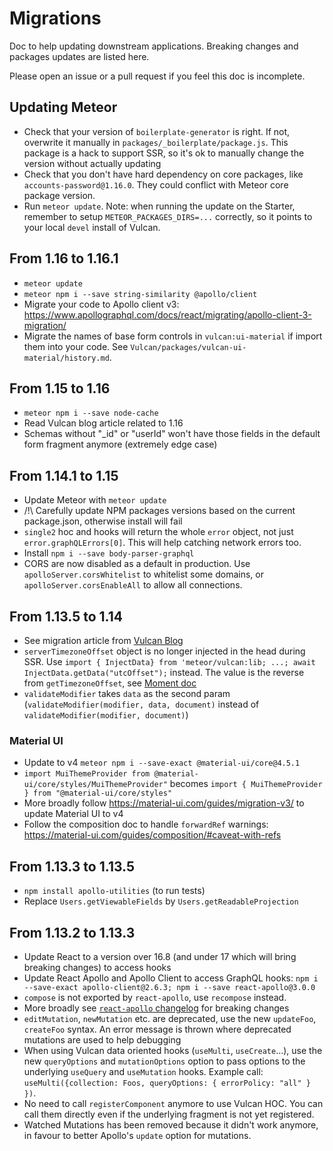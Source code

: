 # Migrations

Doc to help updating downstream applications. Breaking changes and packages updates are listed here.

Please open an issue or a pull request if you feel this doc is incomplete.

## Updating Meteor

- Check that your version of `boilerplate-generator` is right. If not, overwrite it manually in `packages/_boilerplate/package.js`. This package is a hack to support SSR, so it's ok to manually change the version without actually updating
- Check that you don't have hard dependency on core packages, like `accounts-password@1.16.0`. They could conflict with Meteor core package version.
- Run `meteor update`. Note: when running the update on the Starter, remember to setup `METEOR_PACKAGES_DIRS=...` correctly, so it points to your local `devel` install of Vulcan.

## From 1.16 to 1.16.1

- `meteor update`
- `meteor npm i --save string-similarity @apollo/client`
- Migrate your code to Apollo client v3: https://www.apollographql.com/docs/react/migrating/apollo-client-3-migration/
- Migrate the names of base form controls in `vulcan:ui-material` if import them into your code. See `Vulcan/packages/vulcan-ui-material/history.md`.
 
## From 1.15 to 1.16

- `meteor npm i --save node-cache`
- Read Vulcan blog article related to 1.16
- Schemas without "_id" or "userId" won't have those fields in the default form fragment anymore (extremely edge case)

## From 1.14.1 to 1.15

- Update Meteor with `meteor update`
- /!\ Carefully update NPM packages versions based on the current package.json, otherwise install will fail
- `single2` hoc and hooks will return the whole `error` object, not just `error.graphQLErrors[0]`. This will help catching network errors too.
- Install `npm i --save body-parser-graphql`
- CORS are now disabled as a default in production. Use `apolloServer.corsWhitelist` to whitelist some domains, or `apolloServer.corsEnableAll` to allow all 
connections.


## From 1.13.5 to 1.14

- See migration article from [Vulcan Blog](https://blog.vulcanjs.org/)
- `serverTimezoneOffset` object is no longer injected in the head during SSR. Use `import { InjectData} from 'meteor/vulcan:lib; ...; await InjectData.getData("utcOffset");` instead. The value is the reverse from `getTimezoneOffset`, see [Moment doc](https://momentjscom.readthedocs.io/en/latest/moment/03-manipulating/09-utc-offset/)
- `validateModifier` takes `data` as the second param (`validateModifier(modifier, data, document)` instead of `validateModifier(modifier, document)`)

### Material UI
- Update to v4 `meteor npm i --save-exact @material-ui/core@4.5.1`
- `import MuiThemeProvider from @material-ui/core/styles/MuiThemeProvider"` becomes `import { MuiThemeProvider } from "@material-ui/core/styles"`
- More broadly follow https://material-ui.com/guides/migration-v3/ to update Material UI to v4
- Follow the composition doc to handle `forwardRef` warnings: https://material-ui.com/guides/composition/#caveat-with-refs

## From 1.13.3 to 1.13.5

- `npm install apollo-utilities` (to run tests)
- Replace `Users.getViewableFields` by `Users.getReadableProjection` 


## From 1.13.2 to 1.13.3

- Update React to a version over 16.8 (and under 17 which will bring breaking changes) to access hooks
- Update React Apollo and Apollo Client to access GraphQL hooks: `npm i --save-exact apollo-client@2.6.3; npm i --save react-apollo@3.0.0`
- `compose` is not exported by `react-apollo`, use `recompose` instead.
- More broadly see [`react-apollo` changelog](https://github.com/apollographql/react-apollo/blob/master/Changelog.md) for breaking changes
- `editMutation`, `newMutation` etc. are deprecated, use the new `updateFoo`, `createFoo` syntax. An error message is thrown where deprecated mutations are used to help debugging
- When using Vulcan data oriented hooks (`useMulti`, `useCreate`...), use the new `queryOptions` and `mutationOptions` option to pass options to the underlying `useQuery` and `useMutation` hooks.
Example call: `useMulti({collection: Foos, queryOptions: { errorPolicy: "all" } })`.
- No need to call `registerComponent` anymore to use Vulcan HOC. You can call them directly even if the underlying fragment is not yet registered.
- Watched Mutations has been removed because it didn't work anymore, in favour to better Apollo's `update` option for mutations.

